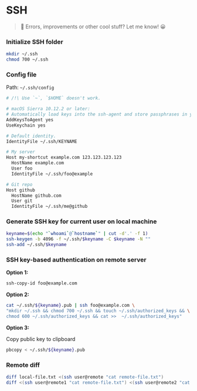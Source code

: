 # SSH

> 👋 Errors, improvements or other cool stuff? Let me know! 😀


### Initialize SSH folder
```bash
mkdir ~/.ssh
chmod 700 ~/.ssh
```

### Config file

Path: `~/.ssh/config`

```bash
# /!\ Use `~`, `$HOME` doesn't work.

# macOS Sierra 10.12.2 or later:
# Automatically load keys into the ssh-agent and store passphrases in your keychain.
AddKeysToAgent yes
UseKeychain yes

# Default identity.
IdentityFile ~/.ssh/KEYNAME

# My server
Host my-shortcut example.com 123.123.123.123
  HostName example.com
  User foo
  IdentityFile ~/.ssh/foo@example

# Git repo
Host github
  HostName github.com
  User git
  IdentityFile ~/.ssh/me@github
```


### Generate SSH key for current user on local machine

```bash
keyname=$(echo "`whoami`@`hostname`" | cut -d'.' -f 1)
ssh-keygen -b 4096 -f ~/.ssh/$keyname -C $keyname -N ""
ssh-add ~/.ssh/$keyname
```


### SSH key-based authentication on remote server

**Option 1:**

```bash
ssh-copy-id foo@example.com
```

**Option 2:**

```bash
cat ~/.ssh/${keyname}.pub | ssh foo@example.com \
"mkdir ~/.ssh && chmod 700 ~/.ssh && touch ~/.ssh/authorized_keys && \
chmod 600 ~/.ssh/authorized_keys && cat >>  ~/.ssh/authorized_keys"
```

**Option 3:**

Copy public key to clipboard

```bash
pbcopy < ~/.ssh/${keyname}.pub
```


### Remote diff

```bash
diff local-file.txt <(ssh user@remote "cat remote-file.txt")
diff <(ssh user@remote1 "cat remote-file.txt") <(ssh user@remote2 "cat remote-file.txt")
```
